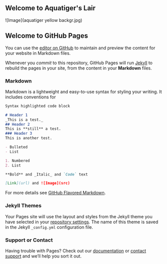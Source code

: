 ## Welcome to Aquatiger's Lair
![Image](aquatiger yellow backgr.jpg)

## Welcome to GitHub Pages

You can use the [editor on GitHub](https://github.com/aquatiger/aquatiger.github.io/edit/master/README.md) to maintain and preview the content for your website in Markdown files.

Whenever you *commit* to this repository, GitHub Pages will run [Jekyll](https://jekyllrb.com/) to rebuild the pages in your site, from the content in your __Markdown__ files.

### Markdown

Markdown is a lightweight and easy-to-use syntax for styling your writing. It includes conventions for

```markdown
Syntax highlighted code block

# Header 1
_This is a test._
## Header 2
This is **still** a test.
### Header 3
This is another test.

- Bulleted
- List

1. Numbered
2. List

**Bold** and _Italic_ and `Code` text

[Link](url) and ![Image](src)
```

For more details see [GitHub Flavored Markdown](https://guides.github.com/features/mastering-markdown/).

### Jekyll Themes

Your Pages site will use the layout and styles from the Jekyll theme you have selected in your [repository settings](https://github.com/aquatiger/aquatiger.github.io/settings). The name of this theme is saved in the Jekyll `_config.yml` configuration file.

### Support or Contact

Having trouble with Pages? Check out our [documentation](https://help.github.com/categories/github-pages-basics/) or [contact support](https://github.com/contact) and we’ll help you sort it out.
